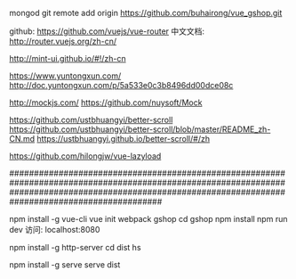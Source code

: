 ﻿mongod
git remote add origin https://github.com/buhairong/vue_gshop.git

github: https://github.com/vuejs/vue-router
中文文档: http://router.vuejs.org/zh-cn/

http://mint-ui.github.io/#!/zh-cn

https://www.yuntongxun.com/
http://doc.yuntongxun.com/p/5a533e0c3b8496dd00dce08c

http://mockjs.com/
https://github.com/nuysoft/Mock

https://github.com/ustbhuangyi/better-scroll
https://github.com/ustbhuangyi/better-scroll/blob/master/README_zh-CN.md
https://ustbhuangyi.github.io/better-scroll/#/zh

https://github.com/hilongjw/vue-lazyload

#######################################################################################################################################################################################################

npm install -g vue-cli
vue init webpack gshop
cd gshop
npm install
npm run dev
访问: localhost:8080

npm install -g http-server
cd dist
hs

npm install -g serve
serve dist
